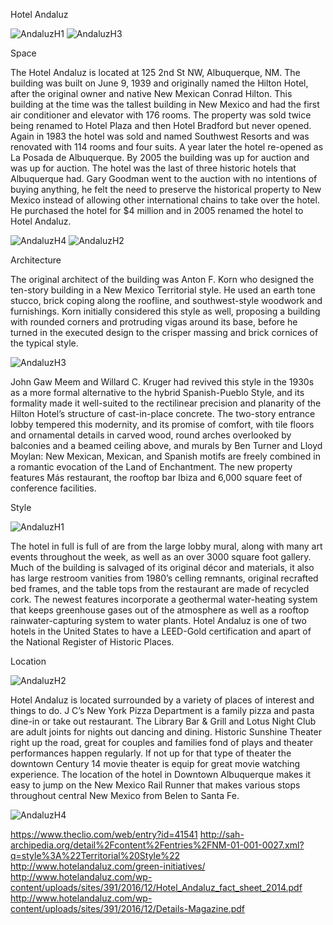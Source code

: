 

Hotel Andaluz

![AndaluzH1](images/AndaluzH1.jpg "AndaluzH1 Historic Building")
![AndaluzH3](images/AndaluzP3.jpg "AndaluzH3 Present Building")

Space

The Hotel Andaluz is located at 125 2nd St NW, Albuquerque, NM. The building was built on June 9, 1939 and originally named the Hilton Hotel, after the original owner and native New Mexican Conrad Hilton. This building at the time was the tallest building in New Mexico and had the first air conditioner and elevator with 176 rooms. The property was sold twice being renamed to Hotel Plaza and then Hotel Bradford but never opened. Again in 1983 the hotel was sold and named Southwest Resorts and was renovated with 114 rooms and four suits. A year later the hotel re-opened as La Posada de Albuquerque. By 2005 the building was up for auction and was up for auction. The hotel was the last of three historic hotels that Albuquerque had. Gary Goodman went to the auction with no intentions of buying anything, he felt the need to preserve the historical property to New Mexico instead of allowing other international chains to take over the hotel. He purchased the hotel for $4 million and in 2005 renamed the hotel to Hotel Andaluz. 

![AndaluzH4](images/AndaluzH4.jpg "AndaluzH4 Historic Lobby")
![AndaluzH2](images/AndaluzP2.jpg "AndaluzH2 Present Lobby")

Architecture




The original architect of the building was Anton F. Korn who designed the ten-story building in a New Mexico Territorial style. He used an earth tone stucco, brick coping along the roofline, and southwest-style woodwork and furnishings. Korn initially considered this style as well, proposing a building with rounded corners and protruding vigas around its base, before he turned in the executed design to the crisper massing and brick cornices of the typical style. 

![AndaluzH3](images/AndaluzH3.jpg "AndaluzH3 Historic Dining Room")

John Gaw Meem and Willard C. Kruger had revived this style in the 1930s as a more formal alternative to the hybrid Spanish-Pueblo Style, and its formality made it well-suited to the rectilinear precision and planarity of the Hilton Hotel’s structure of cast-in-place concrete. The two-story entrance lobby tempered this modernity, and its promise of comfort, with tile floors and ornamental details in carved wood, round arches overlooked by balconies and a beamed ceiling above, and murals by Ben Turner and Lloyd Moylan: New Mexican, Mexican, and Spanish motifs are freely combined in a romantic evocation of the Land of Enchantment. The new property features Más restaurant, the rooftop bar Ibiza and 6,000 square feet of conference facilities.

Style

![AndaluzH1](images/AndaluzP1.jpg "AndaluzH1 Present Entrance")

The hotel in full is full of are from the large lobby mural, along with many art events throughout the week, as well as an over 3000 square foot gallery. Much of the building is salvaged of its original décor and materials, it also has large restroom vanities from 1980’s celling remnants, original recrafted bed frames, and the table tops from the restaurant are made of recycled cork. The newest features incorporate a geothermal water-heating system that keeps greenhouse gases out of the atmosphere as well as a rooftop rainwater-capturing system to water plants. Hotel Andaluz is one of two hotels in the United States to have a LEED-Gold certification and apart of the National Register of Historic Places.

Location

![AndaluzH2](images/AndaluzH2.jpg "AndaluzH2 Historic Meeting")

Hotel Andaluz is located surrounded by a variety of places of interest and things to do. J C’s New York Pizza Department is a family pizza and pasta dine-in or take out restaurant. The Library Bar & Grill and Lotus Night Club are adult joints for nights out dancing and dining. Historic Sunshine Theater right up the road, great for couples and families fond of plays and theater performances happen regularly. If not up for that type of theater the downtown Century 14 movie theater is equip for great movie watching experience. The location of the hotel in Downtown Albuquerque makes it easy to jump on the New Mexico Rail Runner that makes various stops throughout central New Mexico from Belen to Santa Fe.


![AndaluzH4](images/AndaluzH4.jpg "AndaluzH4 Historic Lobby")



https://www.theclio.com/web/entry?id=41541
http://sah-archipedia.org/detail%2Fcontent%2Fentries%2FNM-01-001-0027.xml?q=style%3A%22Territorial%20Style%22
http://www.hotelandaluz.com/green-initiatives/
http://www.hotelandaluz.com/wp-content/uploads/sites/391/2016/12/Hotel_Andaluz_fact_sheet_2014.pdf
http://www.hotelandaluz.com/wp-content/uploads/sites/391/2016/12/Details-Magazine.pdf
